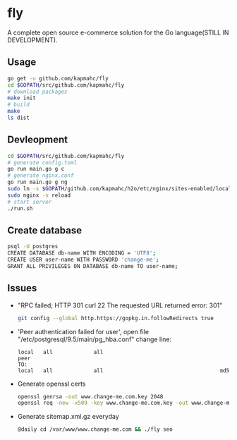 # fly

A complete open source e-commerce solution for the Go language(STILL IN DEVELOPMENT).

## Usage

```bash
go get -u github.com/kapmahc/fly
cd $GOPATH/src/github.com/kapmahc/fly
# download packages
make init
# build
make
ls dist
```

## Devleopment

```bash
cd $GOPATH/src/github.com/kapmahc/fly
# generate config.toml
go run main.go g c
# generate nginx.conf
go run main.go g ng
sudo ln -s $GOPATH/github.com/kapmahc/h2o/etc/nginx/sites-enabled/localhost.conf /etc/nginx/sites-enabled/
sudo nginx -s reload
# start server
./run.sh
```

## Create database

```bash
psql -U postgres
CREATE DATABASE db-name WITH ENCODING = 'UTF8';
CREATE USER user-name WITH PASSWORD 'change-me';
GRANT ALL PRIVILEGES ON DATABASE db-name TO user-name;
```

## Issues

- "RPC failed; HTTP 301 curl 22 The requested URL returned error: 301"

  ```bash
  git config --global http.https://gopkg.in.followRedirects true
  ```

- 'Peer authentication failed for user', open file "/etc/postgresql/9.5/main/pg_hba.conf" change line:

  ```
  local   all             all                                     peer  
  TO:
  local   all             all                                     md5
  ```

- Generate openssl certs

  ```bash
  openssl genrsa -out www.change-me.com.key 2048
  openssl req -new -x509 -key www.change-me.com.key -out www.change-me.com.crt -days 3650 # Common Name:*.change-me.com
  ```

- Generate sitemap.xml.gz everyday

  ```bash
  @daily cd /var/www/www.change-me.com && ./fly seo
  ```
